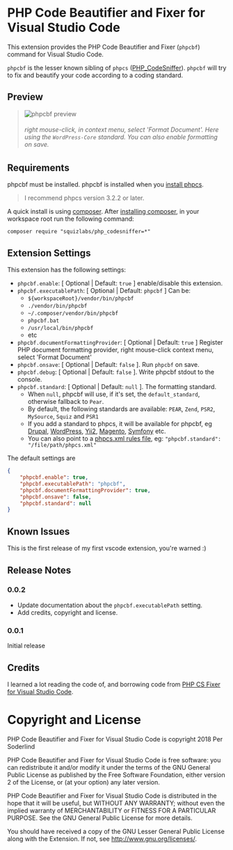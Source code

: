 # PHP Code Beautifier and Fixer for Visual Studio Code

This extension provides the PHP Code Beautifier and Fixer (`phpcbf`) command for Visual Studio Code.

`phpcbf` is the lesser known sibling of `phpcs` ([PHP_CodeSniffer](https://github.com/squizlabs/PHP_CodeSniffer)). `phpcbf` will try to fix and beautify your code according to a coding standard.

## Preview
>![phpcbf preview](https://raw.githubusercontent.com/soderlind/vscode-phpcbf/master/images/phpcbf-preview.gif)
>###### right mouse-click, in  context menu, select 'Format Document'. Here using the `WordPress-Core` standard. You can also enable formatting on save.

## Requirements

phpcbf must be installed. phpcbf is installed when you [install phpcs](https://github.com/squizlabs/PHP_CodeSniffer#installation).

>I recommend  phpcs version 3.2.2 or later.

A quick install is using [composer](https://getcomposer.org/). After [installing composer](https://getcomposer.org/doc/00-intro.md#installation-linux-unix-osx), in your workspace root run the following command:

`composer require "squizlabs/php_codesniffer=*"`

## Extension Settings

This extension has the following settings:

* `phpcbf.enable`: [ Optional | Default: `true` ] enable/disable this extension.
* `phpcbf.executablePath`: [ Optional | Default: `phpcbf` ] Can be:
	* `${workspaceRoot}/vendor/bin/phpcbf`
	* `./vendor/bin/phpcbf`
	* `~/.composer/vendor/bin/phpcbf`
	* `phpcbf.bat`
	* `/usr/local/bin/phpcbf`
	* etc
* `phpcbf.documentFormattingProvider`: [ Optional | Default: `true` ]  Register PHP document formatting provider, right mouse-click context menu, select 'Format Document'
* `phpcbf.onsave`: [ Optional | Default: `false` ]. Run `phpcbf` on save.
* `phpcbf.debug`: [ Optional | Default: `false` ]. Write phpcbf stdout to the console.
* `phpcbf.standard`: [ Optional | Default: `null` ]. The formatting standard.
	* When `null`, phpcbf will use, if it's set, the `default_standard`, otherwise fallback to `Pear`.
	* By default, the following standards are available: `PEAR`, `Zend`, `PSR2`, `MySource`, `Squiz` and `PSR1`
	* If you add a standard to phpcs, it will be available for phpcbf, eg [Drupal](https://github.com/klausi/coder), [WordPress](https://github.com/WordPress-Coding-Standards/WordPress-Coding-Standards), [Yii2](https://github.com/yiisoft/yii2-coding-standards), [Magento](https://github.com/magento/marketplace-eqp), [Symfony](https://github.com/djoos/Symfony-coding-standard) etc.
	* You can also point to a [phpcs.xml rules file](https://github.com/squizlabs/PHP_CodeSniffer/wiki/Annotated-ruleset.xml), eg: `"phpcbf.standard": "/file/path/phpcs.xml"`

The default settings are

```json
{
	"phpcbf.enable": true,
	"phpcbf.executablePath": "phpcbf",
	"phpcbf.documentFormattingProvider": true,
	"phpcbf.onsave": false,
	"phpcbf.standard": null
}
```

## Known Issues

This is the first release of my first vscode extension, you're warned :)

## Release Notes

### 0.0.2

* Update documentation about the `phpcbf.executablePath` setting.
* Add credits, copyright and license.

### 0.0.1

Initial release

## Credits

I learned a lot reading the code of, and borrowing code from [PHP CS Fixer for Visual Studio Code](https://github.com/junstyle/vscode-php-cs-fixer).

# Copyright and License

PHP Code Beautifier and Fixer for Visual Studio Code is copyright 2018 Per Soderlind

PHP Code Beautifier and Fixer for Visual Studio Code is free software: you can redistribute it and/or modify it under the terms of the GNU General Public License as published by the Free Software Foundation, either version 2 of the License, or (at your option) any later version.

PHP Code Beautifier and Fixer for Visual Studio Code is distributed in the hope that it will be useful, but WITHOUT ANY WARRANTY; without even the implied warranty of MERCHANTABILITY or FITNESS FOR A PARTICULAR PURPOSE. See the GNU General Public License for more details.

You should have received a copy of the GNU Lesser General Public License along with the Extension. If not, see http://www.gnu.org/licenses/.
